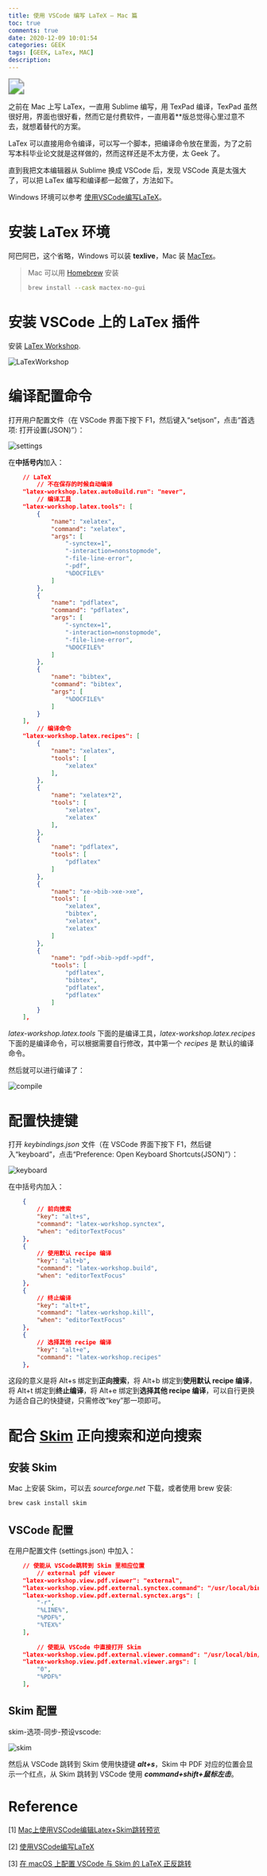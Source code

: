 ```yaml
---
title: 使用 VSCode 编写 LaTeX — Mac 篇
toc: true
comments: true
date: 2020-12-09 10:01:54
categories: GEEK
tags: [GEEK, LaTex, MAC]
description:
---
```


<img src="TexOnVsCode/vscode1.png" class="full-image" style="zoom:200%;" />

之前在 Mac 上写 LaTex，一直用 Sublime 编写，用 TexPad 编译，TexPad 虽然很好用，界面也很好看，然而它是付费软件，一直用着\*\*版总觉得心里过意不去，就想着替代的方案。

LaTex 可以直接用命令编译，可以写一个脚本，把编译命令放在里面，为了之前写本科毕业论文就是这样做的，然而这样还是不太方便，太 Geek 了。

直到我把文本编辑器从 Sublime 换成 VSCode 后，发现 VSCode 真是太强大了，可以把 LaTex 编写和编译都一起做了，方法如下。

<!--more-->

Windows 环境可以参考 [使用VSCode编写LaTeX](https://zhuanlan.zhihu.com/p/38178015)。

# 安装 LaTex 环境

阿巴阿巴，这个省略，Windows 可以装 **texlive**，Mac 装 [MacTex](https://www.tug.org/mactex/)。

> Mac 可以用 [Homebrew](https://brew.sh/) 安装
>
> ~~~bash
> brew install --cask mactex-no-gui
> ~~~

# 安装 VSCode 上的 LaTex  插件

安装 [LaTex Workshop](https://marketplace.visualstudio.com/items?itemName=James-Yu.latex-workshop).

![LaTexWorkshop](TexOnVsCode/LaTexWorkshop.png)

# 编译配置命令

打开用户配置文件（在 VSCode 界面下按下 F1，然后键入“setjson”，点击“首选项: 打开设置(JSON)”）：

![settings](TexOnVsCode/settings.png)

在**中括号内**加入：

~~~json
    // LaTeX
		// 不在保存的时候自动编译
    "latex-workshop.latex.autoBuild.run": "never",
		// 编译工具
    "latex-workshop.latex.tools": [
        {
            "name": "xelatex",
            "command": "xelatex",
            "args": [
                "-synctex=1",
                "-interaction=nonstopmode",
                "-file-line-error",
                "-pdf",
                "%DOCFILE%"
            ]
        },
        {
            "name": "pdflatex",
            "command": "pdflatex",
            "args": [
                "-synctex=1",
                "-interaction=nonstopmode",
                "-file-line-error",
                "%DOCFILE%"
            ]
        },
        {
            "name": "bibtex",
            "command": "bibtex",
            "args": [
                "%DOCFILE%"
            ]
        }
    ],
		// 编译命令
    "latex-workshop.latex.recipes": [
        {
            "name": "xelatex",
            "tools": [
                "xelatex"
            ],
        },
        {
            "name": "xelatex*2",
            "tools": [
                "xelatex",
                "xelatex"
            ],
        },
        {
            "name": "pdflatex",
            "tools": [
                "pdflatex"
            ]
        },
        {
            "name": "xe->bib->xe->xe",
            "tools": [
                "xelatex",
                "bibtex",
                "xelatex",
                "xelatex"
            ]
        },
        {
            "name": "pdf->bib->pdf->pdf",
            "tools": [
                "pdflatex",
                "bibtex",
                "pdflatex",
                "pdflatex"
            ]
        }
    ],
~~~

*latex-workshop.latex.tools* 下面的是编译工具，*latex-workshop.latex.recipes* 下面的是编译命令，可以根据需要自行修改，其中第一个 *recipes* 是 默认的编译命令。

然后就可以进行编译了：

![compile](TexOnVsCode/compile.png)

# 配置快捷键

打开 *keybindings.json* 文件（在 VSCode 界面下按下 F1，然后键入“keyboard”，点击“Preference: Open Keyboard Shortcuts(JSON)”）：

![keyboard](TexOnVsCode/keyboard.png)

在中括号内加入：

~~~json
    {
        // 前向搜索
        "key": "alt+s",
        "command": "latex-workshop.synctex",
        "when": "editorTextFocus"
    },
    {
        // 使用默认 recipe 编译
        "key": "alt+b",
        "command": "latex-workshop.build",
        "when": "editorTextFocus"
    },
    {
        // 终止编译
        "key": "alt+t",
        "command": "latex-workshop.kill",
        "when": "editorTextFocus"
    },
    {
        // 选择其他 recipe 编译
        "key": "alt+e",
        "command": "latex-workshop.recipes"
    },
~~~

这段的意义是将 Alt+s 绑定到**正向搜索**，将 Alt+b 绑定到**使用默认 recipe 编译**，将 Alt+t 绑定到**终止编译**，将 Alt+e 绑定到**选择其他 recipe 编译**，可以自行更换为适合自己的快捷键，只需修改“key”那一项即可。

# 配合 [Skim](https://skim-app.sourceforge.io/) 正向搜索和逆向搜索

## 安装 Skim

Mac 上安装 Skim，可以去 *sourceforge.net* 下载，或者使用 brew 安装:

~~~bash
brew cask install skim
~~~

## VSCode 配置

在用户配置文件 (settings.json) 中加入：

~~~json
    // 使能从 VSCode跳转到 Skim 里相应位置
		// external pdf viewer
    "latex-workshop.view.pdf.viewer": "external",
    "latex-workshop.view.pdf.external.synctex.command": "/usr/local/bin/displayline",
    "latex-workshop.view.pdf.external.synctex.args": [
        "-r",
        "%LINE%",
        "%PDF%",
        "%TEX%"
    ],
		
		// 使能从 VSCode 中直接打开 Skim
    "latex-workshop.view.pdf.external.viewer.command": "/usr/local/bin/displayline",
    "latex-workshop.view.pdf.external.viewer.args": [
        "0",
        "%PDF%"
    ],
~~~

## Skim 配置

skim-选项-同步-预设vscode:

![skim](TexOnVsCode/skim.png)

然后从 VSCode 跳转到 Skim 使用快捷键 ***alt+s***，Skim 中 PDF 对应的位置会显示一个红点，从 Skim 跳转到 VSCode 使用 ***command+shift+鼠标左击***。

# Reference

[1] [Mac上使用VSCode编辑Latex+Skim跳转预览](https://blog.csdn.net/weixin_38842968/article/details/89922030)

[2] [使用VSCode编写LaTeX](https://zhuanlan.zhihu.com/p/38178015)

[3] [在 macOS 上配置 VSCode 与 Skim 的 LaTeX 正反跳转](https://liam.page/2018/04/24/Working-with-VSCode-on-macOS-configuration-LaTeX-workshop-and-Skim/)